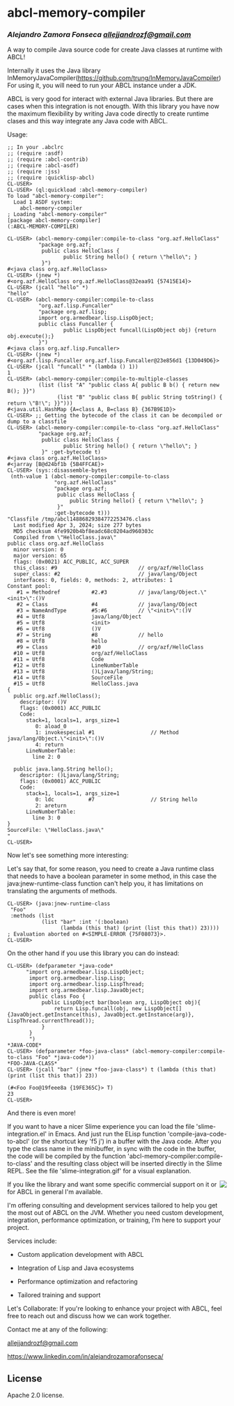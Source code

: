 # abcl-memory-compiler
### _Alejandro Zamora Fonseca <allejjandrozf@gmail.com>_

A way to compile Java source code for create Java classes at runtime with ABCL!

Internally it uses the Java library InMemoryJavaCompiler(https://github.com/trung/InMemoryJavaCompiler)
For using it, you will need to run your ABCL instance under a JDK.

ABCL is very good for interact with external Java libraries.
But there are cases when this integration is not enougth.
With this library you have now the maximum flexibility by writing Java code directly to create runtime clases
and this way integrate any Java code with ABCL.

Usage:

```
;; In your .abclrc
;; (require :asdf)
;; (require :abcl-contrib)
;; (require :abcl-asdf)
;; (require :jss)
;; (require :quicklisp-abcl)
CL-USER>
CL-USER> (ql:quickload :abcl-memory-compiler)
To load "abcl-memory-compiler":
  Load 1 ASDF system:
    abcl-memory-compiler
; Loading "abcl-memory-compiler"
[package abcl-memory-compiler]
(:ABCL-MEMORY-COMPILER)

CL-USER> (abcl-memory-compiler:compile-to-class "org.azf.HelloClass"
          "package org.azf;
           public class HelloClass {
                  public String hello() { return \"hello\"; }
           }")
#<java class org.azf.HelloClass>
CL-USER> (jnew *)
#<org.azf.HelloClass org.azf.HelloClass@32eaa91 {57415E14}>
CL-USER> (jcall "hello" *)
"hello"
CL-USER> (abcl-memory-compiler:compile-to-class
          "org.azf.lisp.Funcaller"
          "package org.azf.lisp;
          import org.armedbear.lisp.LispObject;
          public class Funcaller {
                  public LispObject funcall(LispObject obj) {return obj.execute();}
          }")
#<java class org.azf.lisp.Funcaller>
CL-USER> (jnew *)
#<org.azf.lisp.Funcaller org.azf.lisp.Funcaller@23e856d1 {13D049D6}>
CL-USER> (jcall "funcall" * (lambda () 1))
1
CL-USER> (abcl-memory-compiler:compile-to-multiple-classes
          (list (list "A" "public class A{ public B b() { return new B(); }}")
                (list "B" "public class B{ public String toString() { return \"B!\"; }}")))
#<java.util.HashMap {A=class A, B=class B} {367B9E1D}>
CL-USER> ;; Getting the bytecode of the class it can be decompiled or dump to a classfile
CL-USER> (abcl-memory-compiler:compile-to-class "org.azf.HelloClass"
          "package org.azf;
           public class HelloClass {
                  public String hello() { return \"hello\"; }
           }" :get-bytecode t)
#<java class org.azf.HelloClass>
#<jarray [B@d24bf1b {5B4FFCAE}>
CL-USER> (sys::disassemble-bytes
 (nth-value 1 (abcl-memory-compiler:compile-to-class
               "org.azf.HelloClass"
               "package org.azf;
                public class HelloClass {
                    public String hello() { return \"hello\"; }
                }"
               :get-bytecode t)))
"Classfile /tmp/abcl14886829384772253476.class
  Last modified Apr 3, 2024; size 277 bytes
  MD5 checksum 4fe9920b4bf8eadc68c0204ad960303c
  Compiled from \"HelloClass.java\"
public class org.azf.HelloClass
  minor version: 0
  major version: 65
  flags: (0x0021) ACC_PUBLIC, ACC_SUPER
  this_class: #9                          // org/azf/HelloClass
  super_class: #2                         // java/lang/Object
  interfaces: 0, fields: 0, methods: 2, attributes: 1
Constant pool:
   #1 = Methodref          #2.#3          // java/lang/Object.\"<init>\":()V
   #2 = Class              #4             // java/lang/Object
   #3 = NameAndType        #5:#6          // \"<init>\":()V
   #4 = Utf8               java/lang/Object
   #5 = Utf8               <init>
   #6 = Utf8               ()V
   #7 = String             #8             // hello
   #8 = Utf8               hello
   #9 = Class              #10            // org/azf/HelloClass
  #10 = Utf8               org/azf/HelloClass
  #11 = Utf8               Code
  #12 = Utf8               LineNumberTable
  #13 = Utf8               ()Ljava/lang/String;
  #14 = Utf8               SourceFile
  #15 = Utf8               HelloClass.java
{
  public org.azf.HelloClass();
    descriptor: ()V
    flags: (0x0001) ACC_PUBLIC
    Code:
      stack=1, locals=1, args_size=1
         0: aload_0
         1: invokespecial #1                  // Method java/lang/Object.\"<init>\":()V
         4: return
      LineNumberTable:
        line 2: 0

  public java.lang.String hello();
    descriptor: ()Ljava/lang/String;
    flags: (0x0001) ACC_PUBLIC
    Code:
      stack=1, locals=1, args_size=1
         0: ldc           #7                  // String hello
         2: areturn
      LineNumberTable:
        line 3: 0
}
SourceFile: \"HelloClass.java\"
"
CL-USER>
```

Now let's see something more interesting:

Let's say that, for some reason, you need to create a Java runtime class that needs to have a boolean parameter in some method, in this case the java:jnew-runtime-class function can't help you, it has limitations on translating the arguments of methods.

```
CL-USER> (java:jnew-runtime-class
 "Foo"
 :methods (list
           (list "bar" :int '(:boolean)
                 (lambda (this that) (print (list this that)) 23))))
; Evaluation aborted on #<SIMPLE-ERROR {75F08073}>.
CL-USER>
```

On the other hand if you use this library you can do instead:
```
CL-USER> (defparameter *java-code*
      "import org.armedbear.lisp.LispObject;
       import org.armedbear.lisp.Lisp;
       import org.armedbear.lisp.LispThread;
       import org.armedbear.lisp.JavaObject;
       public class Foo {
           public LispObject bar(boolean arg, LispObject obj){
               return Lisp.funcall(obj, new LispObject[]{JavaObject.getInstance(this), JavaObject.getInstance(arg)}, LispThread.currentThread());
           }
       }
       ")
*JAVA-CODE*
CL-USER> (defparameter *foo-java-class* (abcl-memory-compiler:compile-to-class "Foo" *java-code*))
*FOO-JAVA-CLASS*
CL-USER> (jcall "bar" (jnew *foo-java-class*) t (lambda (this that) (print (list this that)) 23))

(#<Foo Foo@19feee8a {19FE365C}> T)
23
CL-USER>
```

And there is even more!

If you want to have a nicer Slime experience you can load the file 'slime-integration.el' in Emacs.
And just run the ELisp function 'compile-java-code-to-abcl' (or the shortcut key 'f5 j') in a buffer with the Java code.
After you type the class name in the minibuffer, in sync with the code in the buffer, the code will be compiled by the function 'abcl-memory-compiler:compile-to-class' and the resulting class object will be inserted directly in the Slime REPL.
See the file 'slime-integration.gif' for a visual explanation.

<img style="float: right;" src="slime-integration.gif"/>

If you like the library and want some specific commercial support on it or for ABCL in general I'm available.

I'm offering consulting and development services tailored to help you get the most out of ABCL on the JVM. Whether you need custom development, integration, performance optimization, or training, I’m here to support your project.

Services include:

- Custom application development with ABCL

- Integration of Lisp and Java ecosystems

- Performance optimization and refactoring

- Tailored training and support

Let's Collaborate: If you're looking to enhance your project with ABCL, feel free to reach out and discuss how we can work together.

Contact me at any of the following:

allejjandrozf@gmail.com

https://www.linkedin.com/in/alejandrozamorafonseca/

## License

Apache 2.0 license.
